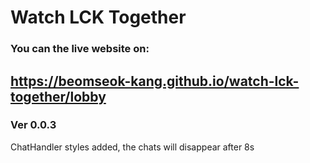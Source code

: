 # Watch LCK Together

### You can the live website on:
https://beomseok-kang.github.io/watch-lck-together/lobby
-----------------------------------------------------------------
### Ver 0.0.3
ChatHandler styles added, the chats will disappear after 8s